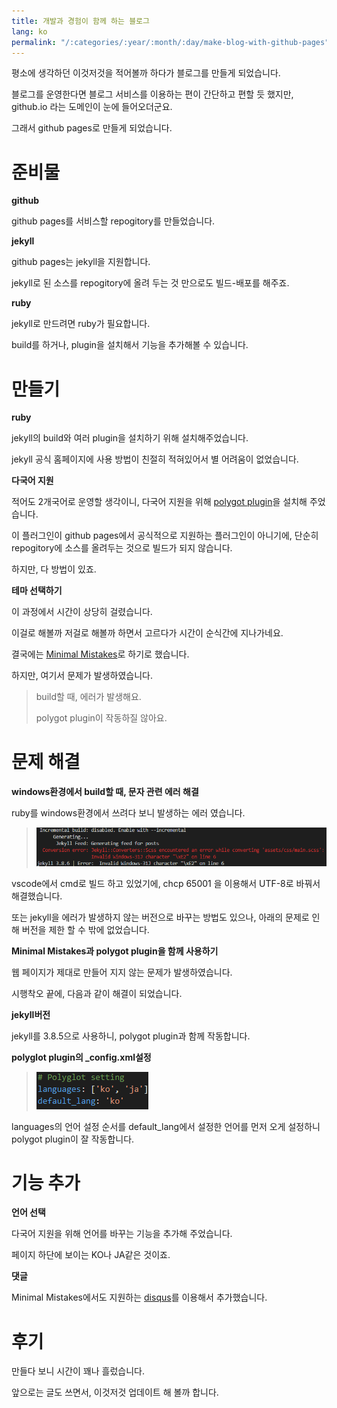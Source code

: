 ```yaml
---
title: 개발과 경험이 함께 하는 블로그
lang: ko
permalink: "/:categories/:year/:month/:day/make-blog-with-github-pages"
---
```


평소에 생각하던 이것저것을 적어볼까 하다가 블로그를 만들게 되었습니다.

블로그를 운영한다면 블로그 서비스를 이용하는 편이 간단하고 편할 듯 했지만, github.io 라는 도메인이 눈에 들어오더군요.

그래서 github pages로 만들게 되었습니다.

# 준비물

**github**

github pages를 서비스할 repogitory를 만들었습니다.

**jekyll**

github pages는 jekyll을 지원합니다.

jekyll로 된 소스를 repogitory에 올려 두는 것 만으로도 빌드-배포를 해주죠.

**ruby**

jekyll로 만드려면 ruby가 필요합니다.

build를 하거나, plugin을 설치해서 기능을 추가해볼 수 있습니다.

# 만들기

**ruby**

jekyll의 build와 여러 plugin을 설치하기 위해 설치해주었습니다.

jekyll 공식 홈페이지에 사용 방법이 친절히 적혀있어서 별 어려움이 없었습니다.

**다국어 지원**

적어도 2개국어로 운영할 생각이니, 다국어 지원을 위해 [polygot plugin](https://polyglot.untra.io/)을 설치해 주었습니다.

이 플러그인이 github pages에서 공식적으로 지원하는 플러그인이 아니기에, 단순히 repogitory에 소스를 올려두는 것으로 빌드가 되지 않습니다.

하지만, 다 방법이 있죠.

**테마 선택하기**

이 과정에서 시간이 상당히 걸렸습니다.

이걸로 해볼까 저걸로 해볼까 하면서 고르다가 시간이 순식간에 지나가네요.

결국에는 [Minimal Mistakes](https://mmistakes.github.io/minimal-mistakes/)로 하기로 했습니다.

하지만, 여기서 문제가 발생하였습니다.

> build할 때, 에러가 발생해요.
> 
> polygot plugin이 작동하질 않아요.
> 

# 문제 해결

**windows환경에서 build할 때, 문자 관련 에러 해결**

ruby를 windows환경에서 쓰려다 보니 발생하는 에러 였습니다.

> ![빌드 에러](\assets\images\2019-10-23-blog-with-development-and-experience\build-error.png)
> 

vscode에서 cmd로 빌드 하고 있었기에, chcp 65001 을 이용해서 UTF-8로 바꿔서 해결했습니다.

또는 jekyll을 에러가 발생하지 않는 버전으로 바꾸는 방법도 있으나, 아래의 문제로 인해 버전을 제한 할 수 밖에 없었습니다.

**Minimal Mistakes과 polygot plugin을 함께 사용하기**

웹 페이지가 제대로 만들어 지지 않는 문제가 발생하였습니다.

시행착오 끝에, 다음과 같이 해결이 되었습니다.

**jekyll버전**

jekyll를 3.8.5으로 사용하니, polygot plugin과 함께 작동합니다.

**polyglot plugin의 _config.xml설정**

> ![polyglot setting](\assets\images\2019-10-23-blog-with-development-and-experience\polyglot-setting.png)
> 

languages의 언어 설정 순서를 default_lang에서 설정한 언어를 먼저 오게 설정하니 polygot plugin이 잘 작동합니다.

# 기능 추가

**언어 선택**

다국어 지원을 위해 언어를 바꾸는 기능을 추가해 주었습니다.

페이지 하단에 보이는 KO나 JA같은 것이죠.

**댓글**

Minimal Mistakes에서도 지원하는 [disqus](https://disqus.com/)를 이용해서 추가했습니다.

# 후기

만들다 보니 시간이 꽤나 흘렀습니다.

앞으로는 글도 쓰면서, 이것저것 업데이트 해 볼까 합니다.